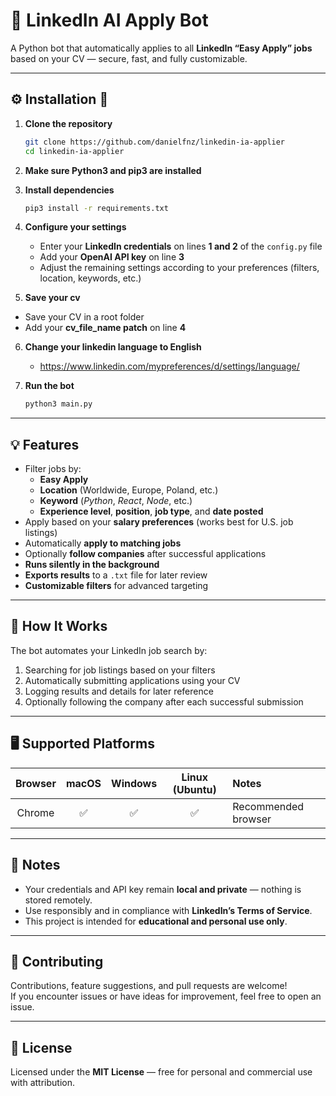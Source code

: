# 💼 LinkedIn AI Apply Bot

A Python bot that automatically applies to all **LinkedIn “Easy Apply” jobs** based on your CV — secure, fast, and fully customizable.

---

## ⚙️ Installation 🔌

1. **Clone the repository**
   ```bash
   git clone https://github.com/danielfnz/linkedin-ia-applier
   cd linkedin-ia-applier
   ```

2. **Make sure Python3 and pip3 are installed**

3. **Install dependencies**
   ```bash
   pip3 install -r requirements.txt
   ```

4. **Configure your settings**
   - Enter your **LinkedIn credentials** on lines **1 and 2** of the `config.py` file  
   - Add your **OpenAI API key** on line **3**  
   - Adjust the remaining settings according to your preferences (filters, location, keywords, etc.)

5. **Save your cv**
  - Save your CV in a root folder
  - Add your **cv_file_name patch** on line **4**
    
6. **Change your linkedin language to English**
   - https://www.linkedin.com/mypreferences/d/settings/language/
     
7. **Run the bot**
   ```bash
   python3 main.py
   ```

---

## 💡 Features

- Filter jobs by:
  - **Easy Apply**
  - **Location** (Worldwide, Europe, Poland, etc.)
  - **Keyword** (*Python*, *React*, *Node*, etc.)
  - **Experience level**, **position**, **job type**, and **date posted**
- Apply based on your **salary preferences** (works best for U.S. job listings)
- Automatically **apply to matching jobs**
- Optionally **follow companies** after successful applications
- **Runs silently in the background**
- **Exports results** to a `.txt` file for later review
- **Customizable filters** for advanced targeting

---

## 🧠 How It Works

The bot automates your LinkedIn job search by:
1. Searching for job listings based on your filters  
2. Automatically submitting applications using your CV  
3. Logging results and details for later reference  
4. Optionally following the company after each successful submission  

---

## 🖥️ Supported Platforms

| Browser | macOS | Windows | Linux (Ubuntu) | Notes |
|:--------:|:------:|:--------:|:---------------:|:------|
| Chrome   | ✅ | ✅ | ✅ | Recommended browser |

---

## 🔐 Notes

- Your credentials and API key remain **local and private** — nothing is stored remotely.  
- Use responsibly and in compliance with **LinkedIn’s Terms of Service**.  
- This project is intended for **educational and personal use only**.  

---

## 💬 Contributing

Contributions, feature suggestions, and pull requests are welcome!  
If you encounter issues or have ideas for improvement, feel free to open an issue.

---

## 📜 License

Licensed under the **MIT License** — free for personal and commercial use with attribution.
